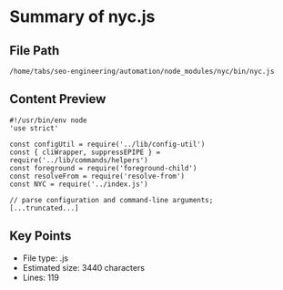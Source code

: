 # Summary of nyc.js
  
## File Path
`/home/tabs/seo-engineering/automation/node_modules/nyc/bin/nyc.js`

## Content Preview
```
#!/usr/bin/env node
'use strict'

const configUtil = require('../lib/config-util')
const { cliWrapper, suppressEPIPE } = require('../lib/commands/helpers')
const foreground = require('foreground-child')
const resolveFrom = require('resolve-from')
const NYC = require('../index.js')

// parse configuration and command-line arguments;
[...truncated...]
```

## Key Points
- File type: .js
- Estimated size: 3440 characters
- Lines: 119
